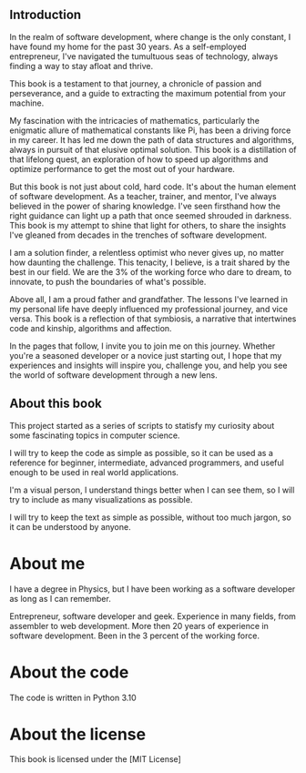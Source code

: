 ## Introduction

In the realm of software development, where change is the only constant,
I have found my home for the past 30 years. As a self-employed entrepreneur,
I've navigated the tumultuous seas of technology, always finding a way to stay
afloat and thrive.

This book is a testament to that journey, a chronicle of passion and perseverance, and a guide to extracting the maximum
potential from your machine.

My fascination with the intricacies of mathematics, particularly the enigmatic allure of mathematical constants like Pi,
has been a driving force in my career. It has led me down the path of data structures and algorithms, always in pursuit
of that elusive optimal solution. This book is a distillation of that lifelong quest, an exploration of how to speed up
algorithms and optimize performance to get the most out of your hardware.

But this book is not just about cold, hard code. It's about the human element of software development. As a teacher,
trainer, and mentor, I've always believed in the power of sharing knowledge. I've seen firsthand how the right guidance
can light up a path that once seemed shrouded in darkness. This book is my attempt to shine that light for others, to
share the insights I've gleaned from decades in the trenches of software development.

I am a solution finder, a relentless optimist who never gives up, no matter how daunting the challenge. This tenacity, I
believe, is a trait shared by the best in our field. We are the 3% of the working force who dare to dream, to innovate,
to push the boundaries of what's possible.

Above all, I am a proud father and grandfather. The lessons I've learned in my personal life have deeply influenced my
professional journey, and vice versa. This book is a reflection of that symbiosis, a narrative that intertwines code and
kinship, algorithms and affection.

In the pages that follow, I invite you to join me on this journey. Whether you're a seasoned developer or a novice just
starting out, I hope that my experiences and insights will inspire you, challenge you, and help you see the world of
software development through a new lens.

## About this book

This project started as a series of scripts to statisfy my curiosity about some
fascinating topics in computer science.

I will try to keep the code as simple as possible, so it can be used as a
reference for beginner, intermediate, advanced programmers, and useful enough to be used in
real world applications.

I'm a visual person, I understand things better when I can see them, so I will
try to include as many visualizations as possible.

I will try to keep the text as simple as possible, without too much jargon, so
it can be understood by anyone.

# About me

I have a degree in Physics, but I have been working as a software developer
as long as I can remember.

Entrepreneur, software developer and geek.
Experience in many fields, from assembler to web development.
More then 20 years of experience in software development.
Been in the 3 percent of the working force.


# About the code

The code is written in Python 3.10

# About the license

This book is licensed under the [MIT License]
